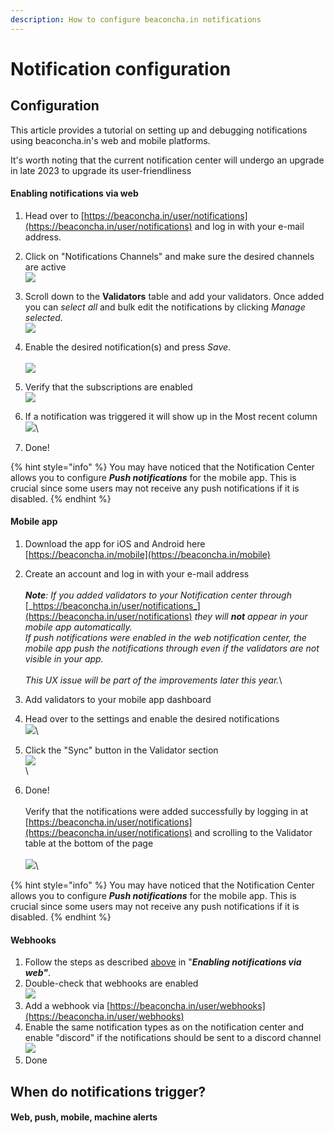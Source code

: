 ```yaml
---
description: How to configure beaconcha.in notifications
---
```


# Notification configuration

## Configuration

This article provides a tutorial on setting up and debugging notifications using beaconcha.in's web and mobile platforms.&#x20;

It's worth noting that the current notification center will undergo an upgrade in late 2023 to upgrade its user-friendliness

#### Enabling notifications via web

1. Head over to [https://beaconcha.in/user/notifications](https://beaconcha.in/user/notifications) and log in with your e-mail address.
2. Click on "Notifications Channels" and make sure the desired channels are active\
   ![](<../../.gitbook/assets/image (9).png>)
3. Scroll down to the **Validators** table and add your validators. Once added you can _select all_ and bulk edit the notifications by clicking _Manage selected_.\
   ![](<../../.gitbook/assets/image (7).png>)
4. Enable the desired notification(s) and press _Save_.\
   \
   ![](<../../.gitbook/assets/image (13).png>)
5. Verify that the subscriptions are enabled\
   ![](<../../.gitbook/assets/image (4).png>)
6. If a notification was triggered it will show up in the Most recent column\
   ![](<../../.gitbook/assets/image (12).png>)\

7. Done!

{% hint style="info" %}
You may have noticed that the Notification Center allows you to configure _**Push notifications**_ for the mobile app. This is crucial since some users may not receive any push notifications if it is disabled.
{% endhint %}



#### Mobile app

1. Download the app for iOS and Android here [https://beaconcha.in/mobile](https://beaconcha.in/mobile)
2. Create an account and log in with your e-mail address\
   \
   _**Note**: If you added validators to your Notification center through_ [_https://beaconcha.in/user/notifications_](https://beaconcha.in/user/notifications) _they will **not** appear in your mobile app automatically._\
   _If push notifications were enabled in the web notification center, the mobile app push the notifications through even if the validators are not visible in your app._\
   \
   _This UX issue will be part of the improvements later this year._\

3. Add validators to your mobile app dashboard&#x20;
4. Head over to the settings and enable the desired notifications\
   ![](<../../.gitbook/assets/image (11).png>)\

5. Click the "Sync" button in the Validator section\
   &#x20; ![](<../../.gitbook/assets/image (10).png>)\
   \

6. Done!\
   \
   Verify that the notifications were added successfully by logging in at [https://beaconcha.in/user/notifications](https://beaconcha.in/user/notifications) and scrolling to the Validator table at the bottom of the page\
   \
   ![](<../../.gitbook/assets/image (2).png>)\


{% hint style="info" %}
You may have noticed that the Notification Center allows you to configure _**Push notifications**_ for the mobile app. This is crucial since some users may not receive any push notifications if it is disabled.
{% endhint %}



#### Webhooks

1. Follow the steps as described [above](https://kb.beaconcha.in/beaconcha.in-explorer/beaconcha.in-notifications#enabling-notifications-via-web) in "_**Enabling notifications via web"**_.
2. Double-check that webhooks are enabled\
   ![](<../../.gitbook/assets/image (6).png>)
3. Add a webhook via [https://beaconcha.in/user/webhooks](https://beaconcha.in/user/webhooks)
4. Enable the same notification types as on the notification center and enable "discord" if the notifications should be sent to a discord channel\
   ![](<../../.gitbook/assets/image (5).png>)
5. Done

## When do notifications trigger?

#### Web, push, mobile, machine alerts
